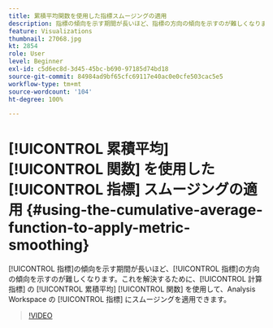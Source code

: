 ```yaml
---
title: 累積平均関数を使用した指標スムージングの適用
description: 指標の傾向を示す期間が長いほど、指標の方向の傾向を示すのが難しくなります。これを解決するために、計算指標の累積平均関数を使用して、Analysis Workspace の指標にスムージングを適用できます。
feature: Visualizations
thumbnail: 27068.jpg
kt: 2854
role: User
level: Beginner
exl-id: c5d6ec8d-3d45-45bc-b690-97185d74bd18
source-git-commit: 84984ad9bf65cfc69117e40ac0e0cfe503cac5e5
workflow-type: tm+mt
source-wordcount: '104'
ht-degree: 100%

---
```


# [!UICONTROL 累積平均] [!UICONTROL 関数] を使用した [!UICONTROL 指標] スムージングの適用 {#using-the-cumulative-average-function-to-apply-metric-smoothing}

[!UICONTROL 指標]の傾向を示す期間が長いほど、[!UICONTROL 指標]の方向の傾向を示すのが難しくなります。これを解決するために、[!UICONTROL 計算指標] の [!UICONTROL 累積平均] [!UICONTROL 関数] を使用して、Analysis Workspace の [!UICONTROL 指標] にスムージングを適用できます。

>[!VIDEO](https://video.tv.adobe.com/v/27068/?quality=12&learn=on)
